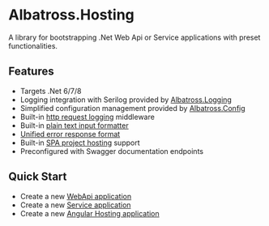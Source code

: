 # Albatross.Hosting 
A library for bootstrapping .Net Web Api or Service applications with preset functionalities.

## Features
* Targets .Net 6/7/8
* Logging integration with Serilog provided by [Albatross.Logging](../../logging/Albatross.Logging)
* Simplified configuration management provided by [Albatross.Config](../../config/Albatross.Config)
* Built-in [http request logging](../docs/request-logging.md) middleware
* Built-in [plain text input formatter](../docs/plain-text-input-formatter.md)
* [Unified error response format](../docs/unified-error-response.md)
* Built-in [SPA project hosting](../docs/spa-hosting.md) support
* Preconfigured with Swagger documentation endpoints

## Quick Start
* Create a new [WebApi application](../docs/webapi-app.md)
* Create a new [Service application](../docs/service-app.md)
* Create a new [Angular Hosting application](../docs/spa-hosting.md)